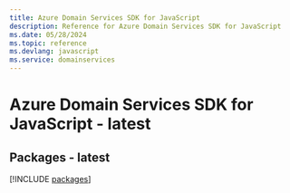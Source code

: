 ```yaml
---
title: Azure Domain Services SDK for JavaScript
description: Reference for Azure Domain Services SDK for JavaScript
ms.date: 05/28/2024
ms.topic: reference
ms.devlang: javascript
ms.service: domainservices
---
```

# Azure Domain Services SDK for JavaScript - latest
## Packages - latest
[!INCLUDE [packages](domain-services-index.md)]